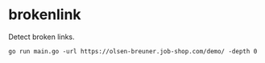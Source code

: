 # brokenlink

Detect broken links.

```
go run main.go -url https://olsen-breuner.job-shop.com/demo/ -depth 0
```

